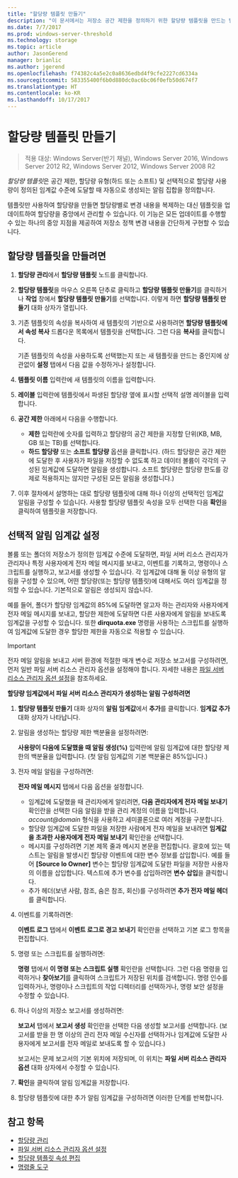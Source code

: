 ```yaml
---
title: "할당량 템플릿 만들기"
description: "이 문서에서는 저장소 공간 제한을 정의하기 위한 할당량 템플릿을 만드는 방법을 설명합니다."
ms.date: 7/7/2017
ms.prod: windows-server-threshold
ms.technology: storage
ms.topic: article
author: JasonGerend
manager: brianlic
ms.author: jgerend
ms.openlocfilehash: f74382c4a5e2c0a8636edbd4f9cfe2227cd6334a
ms.sourcegitcommit: 583355400f6b0d880dc0ac6bc06f0efb50d674f7
ms.translationtype: HT
ms.contentlocale: ko-KR
ms.lasthandoff: 10/17/2017
---
```

# <a name="create-a-quota-template"></a>할당량 템플릿 만들기

> 적용 대상: Windows Server(반기 채널), Windows Server 2016, Windows Server 2012 R2, Windows Server 2012, Windows Server 2008 R2

*할당량 템플릿*은 공간 제한, 할당량 유형(하드 또는 소프트) 및 선택적으로 할당량 사용량이 정의된 임계값 수준에 도달할 때 자동으로 생성되는 알림 집합을 정의합니다.

템플릿만 사용하여 할당량을 만들면 할당량별로 변경 내용을 복제하는 대신 템플릿을 업데이트하여 할당량을 중앙에서 관리할 수 있습니다. 이 기능은 모든 업데이트를 수행할 수 있는 하나의 중앙 지점을 제공하여 저장소 정책 변경 내용을 간단하게 구현할 수 있습니다.

## <a name="to-create-a-quota-template"></a>할당량 템플릿을 만들려면

1.  **할당량 관리**에서 **할당량 템플릿** 노드를 클릭합니다.

2.  **할당량 템플릿**을 마우스 오른쪽 단추로 클릭하고 **할당량 템플릿 만들기**를 클릭하거나 **작업** 창에서 **할당량 템플릿 만들기**를 선택합니다. 이렇게 하면 **할당량 템플릿 만들기** 대화 상자가 열립니다.

3.  기존 템플릿의 속성을 복사하여 새 템플릿의 기반으로 사용하려면 **할당량 템플릿에서 속성 복사** 드롭다운 목록에서 템플릿을 선택합니다. 그런 다음 **복사**를 클릭합니다.

    기존 템플릿의 속성을 사용하도록 선택했는지 또는 새 템플릿을 만드는 중인지에 상관없이 **설정** 탭에서 다음 값을 수정하거나 설정합니다.

4.  **템플릿 이름** 입력란에 새 템플릿의 이름을 입력합니다.

5.  **레이블** 입력란에 템플릿에서 파생된 할당량 옆에 표시할 선택적 설명 레이블을 입력합니다.

6.  **공간 제한** 아래에서 다음을 수행합니다.

    -   **제한** 입력란에 숫자를 입력하고 할당량의 공간 제한을 지정할 단위(KB, MB, GB 또는 TB)를 선택합니다.
    -   **하드 할당량** 또는 **소프트 할당량** 옵션을 클릭합니다. (하드 할당량은 공간 제한에 도달한 후 사용자가 파일을 저장할 수 없도록 하고 데이터 볼륨이 각각의 구성된 임계값에 도달하면 알림을 생성합니다. 소프트 할당량은 할당량 한도를 강제로 적용하지는 않지만 구성된 모든 알림을 생성합니다.)

7.  이후 절차에서 설명하는 대로 할당량 템플릿에 대해 하나 이상의 선택적인 임계값 알림을 구성할 수 있습니다. 사용할 할당량 템플릿 속성을 모두 선택한 다음 **확인**을 클릭하여 템플릿을 저장합니다.

## <a name="setting-optional-notification-thresholds"></a>선택적 알림 임계값 설정

볼륨 또는 폴더의 저장소가 정의한 임계값 수준에 도달하면, 파일 서버 리소스 관리자가 관리자나 특정 사용자에게 전자 메일 메시지를 보내고, 이벤트를 기록하고, 명령이나 스크립트를 실행하고, 보고서를 생성할 수 있습니다. 각 임계값에 대해 둘 이상 유형의 알림을 구성할 수 있으며, 어떤 할당량(또는 할당량 템플릿)에 대해서도 여러 임계값을 정의할 수 있습니다. 기본적으로 알림은 생성되지 않습니다.

예를 들어, 폴더가 할당량 임계값의 85%에 도달하면 알고자 하는 관리자와 사용자에게 전자 메일 메시지를 보내고, 할당한 제한에 도달하면 다른 사용자에게 알림을 보내도록 임계값을 구성할 수 있습니다. 또한 **dirquota.exe** 명령을 사용하는 스크립트를 실행하여 임계값에 도달한 경우 할당한 제한을 자동으로 적용할 수 있습니다.

> [!Important]
> 전자 메일 알림을 보내고 서버 환경에 적절한 매개 변수로 저장소 보고서를 구성하려면, 먼저 일반 파일 서버 리소스 관리자 옵션을 설정해야 합니다. 자세한 내용은 [파일 서버 리소스 관리자 옵션 설정](setting-file-server-resource-manager-options.md)을 참조하세요.

**할당량 임계값에서 파일 서버 리소스 관리자가 생성하는 알림 구성하려면**

1.  **할당량 템플릿 만들기** 대화 상자의 **알림 임계값**에서 **추가**를 클릭합니다. **임계값 추가** 대화 상자가 나타납니다.

2.  알림을 생성하는 할당량 제한 백분율을 설정하려면:

    **사용량이 다음에 도달했을 때 알림 생성(%)** 입력란에 알림 임계값에 대한 할당량 제한의 백분율을 입력합니다. (첫 알림 임계값의 기본 백분율은 85%입니다.)

3.  전자 메일 알림을 구성하려면:

    **전자 메일 메시지** 탭에서 다음 옵션을 설정합니다.

    -   임계값에 도달했을 때 관리자에게 알리려면, **다음 관리자에게 전자 메일 보내기** 확인란을 선택한 다음 알림을 받을 관리 계정의 이름을 입력합니다. *account@domain* 형식을 사용하고 세미콜론으로 여러 계정을 구분합니다.
    -   할당량 임계값에 도달한 파일을 저장한 사람에게 전자 메일을 보내려면 **임계값을 초과한 사용자에게 전자 메일 보내기** 확인란을 선택합니다.
    -   메시지를 구성하려면 기본 제목 줄과 메시지 본문을 편집합니다. 괄호에 있는 텍스트는 알림을 발생시킨 할당량 이벤트에 대한 변수 정보를 삽입합니다. 예를 들어 **\[Source Io Owner\]** 변수는 할당량 임계값에 도달한 파일을 저장한 사용자의 이름을 삽입합니다. 텍스트에 추가 변수를 삽입하려면 **변수 삽입**을 클릭합니다.
    -   추가 헤더(보낸 사람, 참조, 숨은 참조, 회신)를 구성하려면 **추가 전자 메일 헤더**를 클릭합니다.

4.  이벤트를 기록하려면:

    **이벤트 로그** 탭에서 **이벤트 로그로 경고 보내기** 확인란을 선택하고 기본 로그 항목을 편집합니다.

5.  명령 또는 스크립트를 실행하려면:

    **명령** 탭에서 **이 명령 또는 스크립트 실행** 확인란을 선택합니다. 그런 다음 명령을 입력하거나 **찾아보기**를 클릭하여 스크립트가 저장된 위치를 검색합니다. 명령 인수를 입력하거나, 명령이나 스크립트의 작업 디렉터리를 선택하거나, 명령 보안 설정을 수정할 수 있습니다.

6.  하나 이상의 저장소 보고서를 생성하려면:

    **보고서** 탭에서 **보고서 생성** 확인란을 선택한 다음 생성할 보고서를 선택합니다. (보고서를 받을 한 명 이상의 관리 전자 메일 수신자를 선택하거나 임계값에 도달한 사용자에게 보고서를 전자 메일로 보내도록 할 수 있습니다.)

    보고서는 문제 보고서의 기본 위치에 저장되며, 이 위치는 **파일 서버 리소스 관리자 옵션** 대화 상자에서 수정할 수 있습니다.

7.  **확인**을 클릭하여 알림 임계값을 저장합니다.

8.  할당량 템플릿에 대한 추가 알림 임계값을 구성하려면 이러한 단계를 반복합니다.

## <a name="see-also"></a>참고 항목

-   [할당량 관리](quota-management.md)
-    [파일 서버 리소스 관리자 옵션 설정](setting-file-server-resource-manager-options.md)
-   [할당량 템플릿 속성 편집](edit-quota-template-properties.md)
-   [명령줄 도구](command-line-tools.md)


